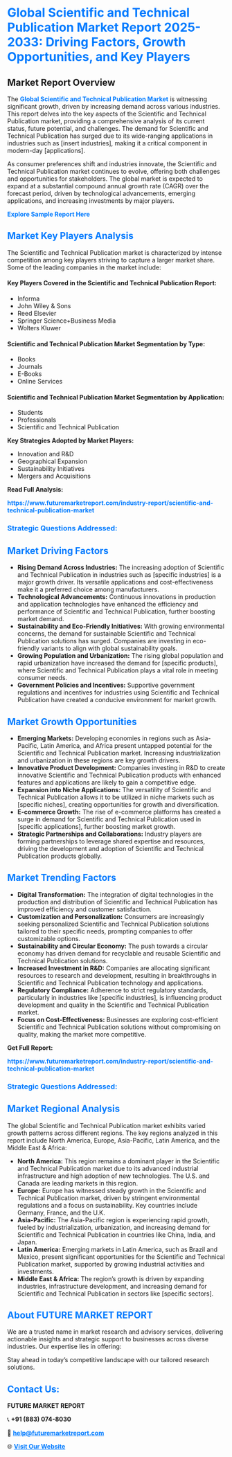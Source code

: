 <h1 style="color: #007BFF;">Global Scientific and Technical Publication Market Report 2025-2033: Driving Factors, Growth Opportunities, and Key Players</h1>

<section id="overview">
<h2>Market Report Overview</h2>
<p>The <a href="https://www.futuremarketreport.com/industry-report/scientific-and-technical-publication-market" style="color: #007BFF; text-decoration: none;"><strong>Global Scientific and Technical Publication Market</strong></a> is witnessing significant growth, driven by increasing demand across various industries. This report delves into the key aspects of the Scientific and Technical Publication market, providing a comprehensive analysis of its current status, future potential, and challenges. The demand for Scientific and Technical Publication has surged due to its wide-ranging applications in industries such as [insert industries], making it a critical component in modern-day [applications].</p>
<p>As consumer preferences shift and industries innovate, the Scientific and Technical Publication market continues to evolve, offering both challenges and opportunities for stakeholders. The global market is expected to expand at a substantial compound annual growth rate (CAGR) over the forecast period, driven by technological advancements, emerging applications, and increasing investments by major players.</p>
</section>

<section id="overview">
<p><a href="https://www.futuremarketreport.com/request-sample/reportId=107714" style="color: #007BFF; text-decoration: none;"><strong>Explore Sample Report Here</strong></a></p>
</section>

<section id="key-players">
<h2 style="color: #007BFF;">Market Key Players Analysis</h2>
<p>The Scientific and Technical Publication market is characterized by intense competition among key players striving to capture a larger market share. Some of the leading companies in the market include:</p>
<h4>Key Players Covered in the Scientific and Technical Publication Report:</h4>
<ul><li>Informa</li><li>John Wiley &amp; Sons</li><li>Reed Elsevier</li><li>Springer Science+Business Media</li><li>Wolters Kluwer</li></ul>
<h4>Scientific and Technical Publication Market Segmentation by Type:</h4>
<ul><li>Books</li><li>Journals</li><li>E-Books</li><li>Online Services</li></ul>

<h4>Scientific and Technical Publication Market Segmentation by Application:</h4>
<ul><li>Students</li><li>Professionals</li><li>Scientific and Technical Publication</li></ul>
<p><strong>Key Strategies Adopted by Market Players:</strong></p>
<ul>
<li>Innovation and R&D</li>
<li>Geographical Expansion</li>
<li>Sustainability Initiatives</li>
<li>Mergers and Acquisitions</li>
</ul>
</section>

<section>
<p><strong>Read Full Analysis: </strong></p><a href="https://www.futuremarketreport.com/industry-report/scientific-and-technical-publication-market" style="color: #007BFF; text-decoration: none;"><strong>https://www.futuremarketreport.com/industry-report/scientific-and-technical-publication-market</strong></a>
<h3 style="color: #007BFF;">Strategic Questions Addressed:</h3>
</section>

<section id="driving-factors">
<h2 style="color: #007BFF;">Market Driving Factors</h2>
<ul>
<li><strong>Rising Demand Across Industries:</strong> The increasing adoption of Scientific and Technical Publication in industries such as [specific industries] is a major growth driver. Its versatile applications and cost-effectiveness make it a preferred choice among manufacturers.</li>
<li><strong>Technological Advancements:</strong> Continuous innovations in production and application technologies have enhanced the efficiency and performance of Scientific and Technical Publication, further boosting market demand.</li>
<li><strong>Sustainability and Eco-Friendly Initiatives:</strong> With growing environmental concerns, the demand for sustainable Scientific and Technical Publication solutions has surged. Companies are investing in eco-friendly variants to align with global sustainability goals.</li>
<li><strong>Growing Population and Urbanization:</strong> The rising global population and rapid urbanization have increased the demand for [specific products], where Scientific and Technical Publication plays a vital role in meeting consumer needs.</li>
<li><strong>Government Policies and Incentives:</strong> Supportive government regulations and incentives for industries using Scientific and Technical Publication have created a conducive environment for market growth.</li>
</ul>
</section>

<section id="growth-opportunities">
<h2 style="color: #007BFF;">Market Growth Opportunities</h2>
<ul>
<li><strong>Emerging Markets:</strong> Developing economies in regions such as Asia-Pacific, Latin America, and Africa present untapped potential for the Scientific and Technical Publication market. Increasing industrialization and urbanization in these regions are key growth drivers.</li>
<li><strong>Innovative Product Development:</strong> Companies investing in R&D to create innovative Scientific and Technical Publication products with enhanced features and applications are likely to gain a competitive edge.</li>
<li><strong>Expansion into Niche Applications:</strong> The versatility of Scientific and Technical Publication allows it to be utilized in niche markets such as [specific niches], creating opportunities for growth and diversification.</li>
<li><strong>E-commerce Growth:</strong> The rise of e-commerce platforms has created a surge in demand for Scientific and Technical Publication used in [specific applications], further boosting market growth.</li>
<li><strong>Strategic Partnerships and Collaborations:</strong> Industry players are forming partnerships to leverage shared expertise and resources, driving the development and adoption of Scientific and Technical Publication products globally.</li>
</ul>
</section>

<section id="trending-factors">
<h2 style="color: #007BFF;">Market Trending Factors</h2>
<ul>
<li><strong>Digital Transformation:</strong> The integration of digital technologies in the production and distribution of Scientific and Technical Publication has improved efficiency and customer satisfaction.</li>
<li><strong>Customization and Personalization:</strong> Consumers are increasingly seeking personalized Scientific and Technical Publication solutions tailored to their specific needs, prompting companies to offer customizable options.</li>
<li><strong>Sustainability and Circular Economy:</strong> The push towards a circular economy has driven demand for recyclable and reusable Scientific and Technical Publication solutions.</li>
<li><strong>Increased Investment in R&D:</strong> Companies are allocating significant resources to research and development, resulting in breakthroughs in Scientific and Technical Publication technology and applications.</li>
<li><strong>Regulatory Compliance:</strong> Adherence to strict regulatory standards, particularly in industries like [specific industries], is influencing product development and quality in the Scientific and Technical Publication market.</li>
<li><strong>Focus on Cost-Effectiveness:</strong> Businesses are exploring cost-efficient Scientific and Technical Publication solutions without compromising on quality, making the market more competitive.</li>
</ul>
</section>

<section>
<p><strong>Get Full Report: </strong></p><a href="https://www.futuremarketreport.com/industry-report/scientific-and-technical-publication-market" style="color: #007BFF; text-decoration: none;"><strong>https://www.futuremarketreport.com/industry-report/scientific-and-technical-publication-market</strong></a>
<h3 style="color: #007BFF;">Strategic Questions Addressed:</h3>
</section>


<section id="regional-analysis">
<h2 style="color: #007BFF;">Market Regional Analysis</h2>
<p>The global Scientific and Technical Publication market exhibits varied growth patterns across different regions. The key regions analyzed in this report include North America, Europe, Asia-Pacific, Latin America, and the Middle East & Africa:</p>
<ul>
<li><strong>North America:</strong> This region remains a dominant player in the Scientific and Technical Publication market due to its advanced industrial infrastructure and high adoption of new technologies. The U.S. and Canada are leading markets in this region.</li>
<li><strong>Europe:</strong> Europe has witnessed steady growth in the Scientific and Technical Publication market, driven by stringent environmental regulations and a focus on sustainability. Key countries include Germany, France, and the U.K.</li>
<li><strong>Asia-Pacific:</strong> The Asia-Pacific region is experiencing rapid growth, fueled by industrialization, urbanization, and increasing demand for Scientific and Technical Publication in countries like China, India, and Japan.</li>
<li><strong>Latin America:</strong> Emerging markets in Latin America, such as Brazil and Mexico, present significant opportunities for the Scientific and Technical Publication market, supported by growing industrial activities and investments.</li>
<li><strong>Middle East & Africa:</strong> The region’s growth is driven by expanding industries, infrastructure development, and increasing demand for Scientific and Technical Publication in sectors like [specific sectors].</li>
</ul>
</section>

<footer>
<h2 style="color: #007BFF;">About FUTURE MARKET REPORT</h2>
<p>We are a trusted name in market research and advisory services, delivering actionable insights and strategic support to businesses across diverse industries. Our expertise lies in offering:</p>

<p>Stay ahead in today’s competitive landscape with our tailored research solutions.</p>

<h2 style="color: #007BFF;">Contact Us:</h2>
<p><strong>FUTURE MARKET REPORT</strong></p>
<p>📞 <strong>+91 (883) 074-8030</strong></p>
<p>📧 <strong><a href="mailto:help@futuremarketreport.com" style="color: #007BFF;">help@futuremarketreport.com</a></strong></p>
<p>🌐 <strong><a href="https://www.futuremarketreport.com/" style="color: #007BFF;">Visit Our Website</a></strong></p>
</footer>